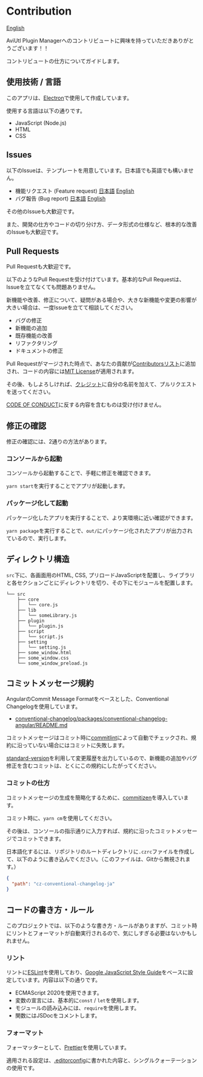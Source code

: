 # Contribution

[English](./CONTRIBUTING.md)

AviUtl Plugin Managerへのコントリビュートに興味を持っていただきありがとうございます！！

コントリビュートの仕方についてガイドします。

## 使用技術 / 言語

このアプリは、[Electron](https://www.electronjs.org/)で使用して作成しています。

使用する言語は以下の通りです。

- JavaScript (Node.js)
- HTML
- CSS

## Issues

以下のIssueは、テンプレートを用意しています。日本語でも英語でも構いません。

- 機能リクエスト (Feature request) [日本語](https://github.com/hal-shu-sato/apm/issues/new?labels=Feedback%3A+enhancement&template=feature_request_ja.md) [English](https://github.com/hal-shu-sato/apm/issues/new?labels=Feedback%3A+enhancement&template=feature_request.md)
- バグ報告 (Bug report) [日本語](https://github.com/hal-shu-sato/apm/issues/new?labels=Problem%3A+bug&template=bug_report_ja.md) [English](https://github.com/hal-shu-sato/apm/issues/new?labels=Problem%3A+bug&template=bug_report.md)

その他のIssueも大歓迎です。

また、開発の仕方やコードの切り分け方、データ形式の仕様など、根本的な改善のIssueも大歓迎です。

## Pull Requests

Pull Requestも大歓迎です。

以下のようなPull Requestを受け付けています。基本的なPull Requestは、Issueを立てなくても問題ありません。

新機能や改善、修正について、疑問がある場合や、大きな新機能や変更の影響が大きい場合は、一度Issueを立てて相談してください。

- バグの修正
- 新機能の追加
- 既存機能の改善
- リファクタリング
- ドキュメントの修正

Pull Requestがマージされた時点で、あなたの貢献が[Contributorsリスト](https://github.com/hal-shu-sato/apm/graphs/contributors)に追加され、コードの内容には[MIT License](./LICENSE)が適用されます。

その後、もしよろしければ、[クレジット](./src/about.html)に自分の名前を加えて、プルリクエストを送ってください。

[CODE OF CONDUCT](./CODE_OF_CONDUCT.md)に反する内容を含むものは受け付けません。

## 修正の確認

修正の確認には、2通りの方法があります。

### コンソールから起動

コンソールから起動することで、手軽に修正を確認できます。

`yarn start`を実行することでアプリが起動します。

### パッケージ化して起動

パッケージ化したアプリを実行することで、より実環境に近い確認ができます。

`yarn package`を実行することで、`out/`にパッケージ化されたアプリが出力されているので、実行します。

## ディレクトリ構造

`src`下に、各画面用のHTML, CSS, プリロードJavaScriptを配置し、ライブラリと各セクションごとにディレクトリを切り、その下にモジュールを配置します。

```text
└── src
    ├── core
    │   └── core.js
    ├── lib
    │   └── someLibrary.js
    ├── plugin
    │   └── plugin.js
    ├── script
    │   └── script.js
    ├── setting
    │   └── setting.js
    ├── some_window.html
    ├── some_window.css
    └── some_window_preload.js
```

## コミットメッセージ規約

AngularのCommit Message Formatをベースとした、Conventional Changelogを使用しています。

- [conventional-changelog/packages/conventional-changelog-angular/README.md](https://github.com/conventional-changelog/conventional-changelog/blob/master/packages/conventional-changelog-angular/README.md)

コミットメッセージはコミット時に[commitlint](https://commitlint.js.org/)によって自動でチェックされ、規約に沿っていない場合にはコミットに失敗します。

[standard-version](https://github.com/conventional-changelog/standard-version)を利用して変更履歴を出力しているので、新機能の追加やバグ修正を含むコミットは、とくにこの規約にしたがってください。

### コミットの仕方

コミットメッセージの生成を簡略化するために、[commitizen](https://commitizen.github.io/cz-cli/)を導入しています。

コミット時に、`yarn cm`を使用してください。

その後は、コンソールの指示通りに入力すれば、規約に沿ったコミットメッセージでコミットできます。

日本語化するには、リポジトリのルートディレクトリに`.czrc`ファイルを作成して、以下のように書き込んでください。（このファイルは、Gitから無視されます。）

```json
{
  "path": "cz-conventional-changelog-ja"
}
```

## コードの書き方・ルール

このプロジェクトでは、以下のような書き方・ルールがありますが、コミット時にリントとフォーマットが自動実行されるので、気にしすぎる必要はないかもしれません。

### リント

リントに[ESLint](https://eslint.org/)を使用しており、[Google JavaScript Style Guide](https://google.github.io/styleguide/jsguide.html)をベースに設定しています。内容は以下の通りです。

- ECMAScript 2020を使用できます。
- 変数の宣言には、基本的に`const` / `let`を使用します。
- モジュールの読み込みには、`require`を使用します。
- 関数にはJSDocをコメントします。

### フォーマット

フォーマッターとして、[Prettier](https://prettier.io/)を使用しています。

適用される設定は、[.editorconfig](./.editorconfig)に書かれた内容と、シングルクォーテーションの使用です。
